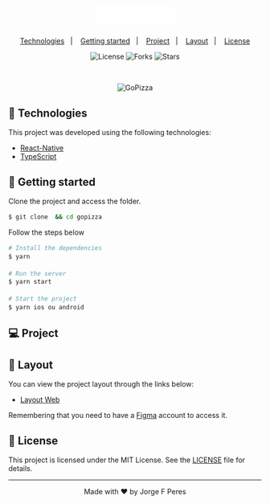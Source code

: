 <h1 align="center">
    <img alt="GoPissa" src="src/assets/logo.svg" width="160px">
</h1>

<p align="center">
  <a href="#-technologies">Technologies</a>&nbsp;&nbsp;&nbsp;|&nbsp;&nbsp;&nbsp;
  <a href="#-layout">Getting started</a>&nbsp;&nbsp;&nbsp;|&nbsp;&nbsp;&nbsp;
  <a href="#-project">Project</a>&nbsp;&nbsp;&nbsp;|&nbsp;&nbsp;&nbsp;
  <a href="#-layout">Layout</a>&nbsp;&nbsp;&nbsp;|&nbsp;&nbsp;&nbsp;
  <a href="#-license">License</a>
</p>

<p align="center">
  <img  src="https://img.shields.io/static/v1?label=license&message=MIT&color=E5E5E5&labelColor=121214" alt="License">
  
  <img src="https://img.shields.io/github/forks/JorgeFPeres/App_React_PodCastr?label=forks&message=MIT&color=E5E5E5&labelColor=121214" alt="Forks">

  <img src="https://img.shields.io/github/stars/JorgeFPeres/App_React_PodCastr?label=stars&message=MIT&color=E5E5E5&labelColor=121214" alt="Stars">
</p>

<br>

<p align="center">
  <img alt="GoPizza" src="src/assets/image.png">
</p>

## 🧪 Technologies

This project was developed using the following technologies:

- [React-Native](https://reactjs.org)
- [TypeScript](https://www.typescriptlang.org/)

## 🚀 Getting started

Clone the project and access the folder.

```bash
$ git clone  && cd gopizza
```

Follow the steps below

```bash
# Install the dependencies
$ yarn

# Run the server
$ yarn start

# Start the project
$ yarn ios ou android
```

## 💻 Project

## 🔖 Layout

You can view the project layout through the links below:

- [Layout Web](https://www.figma.com/file/aW024mtw9C60mv9iMfuECW/GoPizza-Demo?node-id=0%3A1)

Remembering that you need to have a [Figma](http://figma.com/) account to access it.

## 📝 License

This project is licensed under the MIT License. See the [LICENSE](LICENSE.md) file for details.

---

<p align="center">Made with ❤️ by Jorge F Peres</p>
